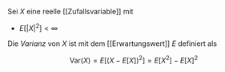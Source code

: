 Sei $X$ eine reelle [[Zufallsvariable]] mit
- $E[|X|^2] \lt \infty$

Die *Varianz* von $X$ ist mit dem [[Erwartungswert]] $E$ definiert als

$$
	\text{Var}(X) = E[(X - E[X])^2] = E[X^2] - E[X]^2
$$